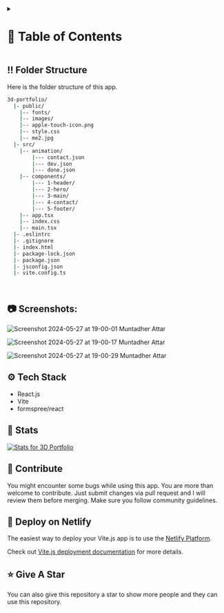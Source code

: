 <!-- Table of Contents -->
<details>

<summary>

# :notebook_with_decorative_cover: Table of Contents

</summary>

- [Folder Structure](#bangbang-folder-structure)
- [Getting Started](#toolbox-getting-started)
- [Screenshots](#camera-screenshots)
- [Tech Stack](#gear-tech-stack)
- [Stats](#wrench-stats)
- [Contribute](#raised_hands-contribute)
- [Acknowledgements](#gem-acknowledgements)
- [Buy Me a Coffee](#coffee-buy-me-a-coffee)
- [Follow Me](#rocket-follow-me)
- [Learn More](#books-learn-more)
- [Deploy on Netlify](#page_with_curl-deploy-on-netlify)
- [Give A Star](#star-give-a-star)
- [Star History](#star2-star-history)
- [Give A Star](#star-give-a-star)

</details>




## :bangbang: Folder Structure

Here is the folder structure of this app.

```bash
3d-portfolio/
  |- public/
    |-- fonts/
    |-- images/
    |-- apple-touch-icon.png
    |-- style.css
    |-- me2.jpg
  |- src/
    |-- animation/
        |--- contact.json
        |--- dev.json
        |--- done.json
    |-- components/
        |--- 1-header/
        |--- 2-hero/
        |--- 3-main/
        |--- 4-contact/
        |--- 5-footer/
    |-- app.tsx
    |-- index.css
    |-- main.tsx
  |- .eslintrc
  |- .gitignore
  |- index.html
  |- package-lock.json
  |- package.json
  |- jsconfig.json
  |- vite.config.ts
```

<br />




## :camera: Screenshots:
![Screenshot 2024-05-27 at 19-00-01 Muntadher Attar](https://github.com/muntazar77/react-portfolio/assets/127090047/79430bff-0e77-4cbf-9d80-83eff4bf4196)

![Screenshot 2024-05-27 at 19-00-17 Muntadher Attar](https://github.com/muntazar77/react-portfolio/assets/127090047/b1dbe82f-073a-477f-ba0e-932f7a7b11d0)

![Screenshot 2024-05-27 at 19-00-29 Muntadher Attar](https://github.com/muntazar77/react-portfolio/assets/127090047/8d577fb6-d86f-4a87-91a1-2cf1916164ac)

## :gear: Tech Stack



- React.js
- Vite
- formspree/react

## :wrench: Stats

[![Stats for 3D Portfolio](/.github/images/stats.svg "Stats for 3D Portfolio")](https://pagespeed.web.dev/analysis?url=https://shubam.netlify.app/ "Stats for 3D Portfolio")

## :raised_hands: Contribute

You might encounter some bugs while using this app. You are more than welcome to contribute. Just submit changes via pull request and I will review them before merging. Make sure you follow community guidelines.




## :page_with_curl: Deploy on Netlify

The easiest way to deploy your Vite.js app is to use the [Netlify Platform](https://netlify.app).

Check out [Vite.js deployment documentation](https://vitejs.dev/guide/static-deploy) for more details.

## :star: Give A Star

You can also give this repository a star to show more people and they can use this repository.


<br />
